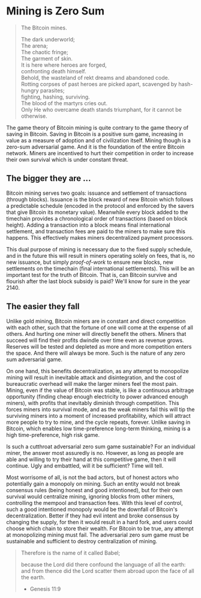 # Mining is Zero Sum

> The Bitcoin mines.
> 
> The dark underworld;  
> The arena;  
> The chaotic fringe;   
> The garment of skin.  
> It is here where heroes are forged,  
> confronting death himself.  
> Behold, the wasteland of rekt dreams and abandoned code.  
> Rotting corpses of past heroes are picked
> apart, scavenged by hash-hungry parasites;  
> fighting, hashing, surviving.  
> The blood of the martyrs cries out.  
> Only He who overcame death stands triumphant,
> for it cannot be otherwise.
> 

The game theory of Bitcoin mining is quite
 contrary to the game theory of saving in Bitcoin.
Saving in Bitcoin is a positive sum game,
 increasing in value as a measure of adoption
 and of civilization itself.
Mining though is a zero-sum adversarial game.
And it is the foundation of the entire
 Bitcoin network.
Miners are incentived to hurt their competition
 in order to increase their own survival which
 is under constant threat.

## The bigger they are ...

Bitcoin mining serves two goals: issuance and
 settlement of transactions (through blocks).
Issuance is the block reward of new Bitcoin
 which follows 
 a predictable schedule
 (encoded in the protocol and
 enforced by the savers that give
 Bitcoin its monetary value).
Meanwhile every block added to the timechain provides
 a chronological order of transactions (based on
 block height).
Adding a transaction into a 
 block means final international settlement,
 and transaction fees are paid to the miners
 to make sure this happens.
This effectively makes miners decentralized
 payment processors.

This dual purpose of mining is necessary due to the fixed
 supply schedule, and in the future this will result
 in miners operating solely on fees, that is,
 no new issuance, but simply *proof-of-work* to
 ensure new blocks, new settlements on the
 timechain (final international settlements).
This will be an important test for the truth of
 Bitcoin.
That is, can Bitcoin survive and flourish
 after the last block subsidy is paid?
We'll know for sure in the year 2140.


## The easier they fall

Unlike gold mining, Bitcoin miners are in
 constant and direct competition with each
 other, such that the fortune of one will
 come at the expense of all others.
And hurting one miner will directly benefit
 the others.
Miners that succeed will find
 their profits dwindle over time even as revenue grows.
Reserves will be tested and depleted as more
 and more competition enters the space.
And there will always be more.
Such is the nature of any zero sum adversarial game.

On one hand, this benefits decentralization,
 as any attempt to monopolize mining will result
 in inevitable attack and disintegration, and the cost
 of bureaucratic overhead will make the larger
 miners feel the most pain.
Mining, even if the value of Bitcoin was stable,
 is like a continuous arbitrage opportunity
 (finding cheap enough electricity to power advanced enough miners),
 with profits that inevitably diminish through competition.
This forces miners into survival mode, and as the weak
 miners fail this will tip the surviving miners
 into a moment of increased profitability,
 which will attract
 more people to try to mine,
 and the cycle repeats, forever.
Unlike saving in Bitcoin, which enables low time-preference long-term thinking, 
 mining is a high time-preference, high risk game.

Is such a cutthroat adversarial
 zero sum game sustainable? 
For an individual miner, the
 answer most assuredly is no.
However, as long as people are able and
 willing to try their hand at this competitive 
 game, then it will continue.
Ugly and embattled, will it be sufficient?
Time will tell.

Most worrisome of all, is not the bad actors,
 but of honest actors who potentially gain
 a monopoly on mining.
Such an entity would not break consensus rules
 (being honest and good intentioned),
 but for their own survival would
 centralize mining, ignoring blocks
 from other miners, controlling the
 mempool and transaction fees.
With this level of control,
 such a good intentioned
 monopoly would be the downfall of Bitcoin's
 decentralization.
Better if they had evil intent and broke
 consensus by changing the supply, for then
 it would result in a hard fork,
 and users could choose which chain to store
 their wealth.
For Bitcoin to be true, any attempt at
 monopolizing mining must fail.
The adversarial zero sum game must be sustainable
 and sufficient to destroy centralization of mining.

> Therefore is the name of it called Babel;
> 
> because the Lord did there confound the language of all the earth:
> and from thence did the Lord scatter them abroad upon the face of all the earth.
> 
> - Genesis 11:9
